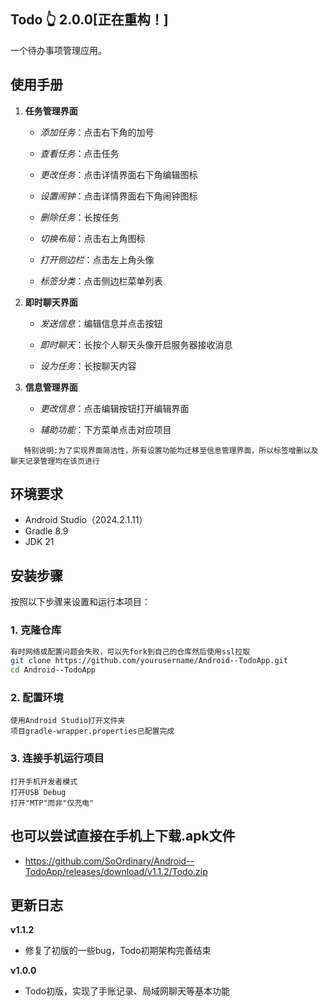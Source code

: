 ## Todo 👆 2.0.0[正在重构！]

一个待办事项管理应用。

## 使用手册

1. **任务管理界面**

   * *添加任务*：点击右下角的加号
   
   * *查看任务*：点击任务
   
   * *更改任务*：点击详情界面右下角编辑图标
   
   * *设置闹钟*：点击详情界面右下角闹钟图标
   
   * *删除任务*：长按任务
   
   * *切换布局*：点击右上角图标
   
   * *打开侧边栏*：点击左上角头像
   
   * *标签分类*：点击侧边栏菜单列表
   
2. **即时聊天界面**

   * *发送信息*：编辑信息并点击按钮
     
   * *即时聊天*：长按个人聊天头像开启服务器接收消息
     
   * *设为任务*：长按聊天内容
   
3. **信息管理界面**
   
   * *更改信息*：点击编辑按钮打开编辑界面
     
   * *辅助功能*：下方菜单点击对应项目

```
   特别说明:为了实现界面简洁性，所有设置功能均迁移至信息管理界面，所以标签增删以及聊天记录管理均在该页进行
```

## 环境要求

- Android Studio（2024.2.1.11）
- Gradle 8.9
- JDK 21

## 安装步骤

按照以下步骤来设置和运行本项目：

### 1. 克隆仓库
```bash
有时网络或配置问题会失败，可以先fork到自己的仓库然后使用ssl拉取
git clone https://github.com/yourusername/Android--TodoApp.git
cd Android--TodoApp
```

### 2. 配置环境

```
使用Android Studio打开文件夹
项目gradle-wrapper.properties已配置完成
```

### 3. 连接手机运行项目

```
打开手机开发者模式
打开USB Debug
打开"MTP"而非"仅充电"
```

## 也可以尝试直接在手机上下载.apk文件

- https://github.com/SoOrdinary/Android--TodoApp/releases/download/v1.1.2/Todo.zip

## 更新日志

**v1.1.2**
- 修复了初版的一些bug，Todo初期架构完善结束  

**v1.0.0**
- Todo初版，实现了手账记录、局域网聊天等基本功能

